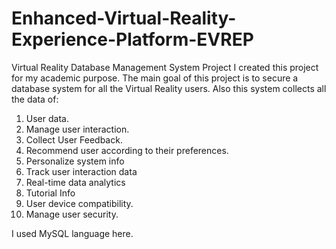 # Enhanced-Virtual-Reality-Experience-Platform-EVREP
Virtual Reality Database Management System Project
I created this project for my academic purpose. The main goal of this project is to secure a database system for all the Virtual Reality users. Also this system collects all the data of:
1. User data.
2. Manage user interaction.
3. Collect User Feedback.
4. Recommend user according to their preferences.
5. Personalize system info
6. Track user interaction data
7. Real-time data analytics
8. Tutorial Info
9. User device compatibility.
10. Manage user security.

I used MySQL language here. 
